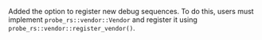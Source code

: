 Added the option to register new debug sequences. To do this, users must implement `probe_rs::vendor::Vendor` and register it using `probe_rs::vendor::register_vendor()`.
